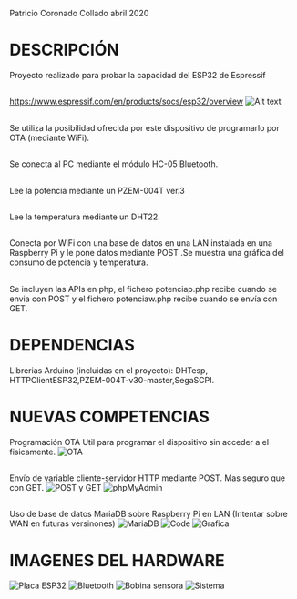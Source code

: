 Patricio Coronado Collado abril 2020
# DESCRIPCIÓN
 Proyecto realizado para probar la capacidad del ESP32 de Espressif
## 
 https://www.espressif.com/en/products/socs/esp32/overview 
![Alt text](https://github.com/PatricioCoronado/Monitor-de-consumo-de-potencia/blob/master/ficheros/foto8.png "ESP32")
## 
 Se utiliza la posibilidad ofrecida por este dispositivo
 de programarlo por OTA (mediante WiFi).
## 
 Se conecta al PC mediante el módulo HC-05 Bluetooth.
## 
 Lee la potencia mediante un PZEM-004T ver.3
## 
 Lee la temperatura mediante un DHT22.
## 
 Conecta por WiFi con una base de datos en una LAN instalada en una Raspberry Pi
y le pone datos mediante POST .Se muestra una gráfica del consumo de potencia y temperatura.
## 
Se incluyen las APIs en php, el fichero potenciap.php recibe cuando se envia con POST y
el fichero potenciaw.php recibe cuando se envía con GET.
## 
# DEPENDENCIAS
Librerias Arduino (incluidas en el proyecto):
DHTesp, HTTPClientESP32,PZEM-004T-v30-master,SegaSCPI.
# NUEVAS COMPETENCIAS
Programación OTA Util para programar el dispositivo sin acceder a el fisicamente.
![OTA](https://github.com/PatricioCoronado/Monitor-de-consumo-de-potencia/blob/master/ficheros/OTA.png "OTA")
## 
Envío de variable cliente-servidor HTTP mediante POST. Mas seguro que con GET.
![POST y GET](https://github.com/PatricioCoronado/Monitor-de-consumo-de-potencia/blob/master/ficheros/POST_GET.png "post y get")
![phpMyAdmin](https://github.com/PatricioCoronado/Monitor-de-consumo-de-potencia/blob/master/ficheros/foto6.png "phpMyAdmin en Raspberry Pi")
## 
Uso de base de datos MariaDB sobre Raspberry Pi en LAN (Intentar sobre WAN en futuras versinones)
![MariaDB](https://github.com/PatricioCoronado/Monitor-de-consumo-de-potencia/blob/master/ficheros/MariaDB.png "MariaDB y Raspberry Pi")
![Code](https://github.com/PatricioCoronado/Monitor-de-consumo-de-potencia/blob/master/ficheros/code.png "Visual Studio Code")
![Grafica](https://github.com/PatricioCoronado/Monitor-de-consumo-de-potencia/blob/master/ficheros/foto0.png "gráfica de consumo")
## 
# IMAGENES DEL HARDWARE
![Placa ESP32](https://github.com/PatricioCoronado/Monitor-de-consumo-de-potencia/blob/master/ficheros/foto7.png "placa de desarrollo")
![Bluetooth](https://github.com/PatricioCoronado/Monitor-de-consumo-de-potencia/blob/master/ficheros/foto3.png "placa con HC-05")
![Bobina sensora](https://github.com/PatricioCoronado/Monitor-de-consumo-de-potencia/blob/master/ficheros/foto4.png "sensado de corriente")
![Sistema](https://github.com/PatricioCoronado/Monitor-de-consumo-de-potencia/blob/master/ficheros/foto5.png "sistema completo")

